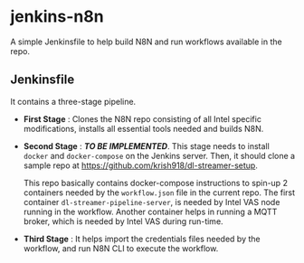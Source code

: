 # jenkins-n8n
A simple Jenkinsfile to help build N8N and run workflows available in the repo.

## Jenkinsfile
It contains a three-stage pipeline.
  - **First Stage** :  Clones the N8N repo consisting of all Intel specific modifications, installs all essential tools needed and builds N8N.
  - **Second Stage** : ***TO BE IMPLEMENTED***. 
    This stage needs to install `docker` and `docker-compose` on the Jenkins server. Then, it should clone a sample repo at 
    https://github.com/krish918/dl-streamer-setup.
    
    This repo basically contains docker-compose instructions to spin-up 2 containers needed by the `workflow.json` file in the current repo. The first container `dl-streamer-pipeline-server`, is needed by Intel VAS node running in the workflow. Another container helps in running a MQTT broker, which is needed by Intel VAS during run-time.
    
  - **Third Stage** : It helps import the credentials files needed by the workflow, and run N8N CLI to execute the workflow.
